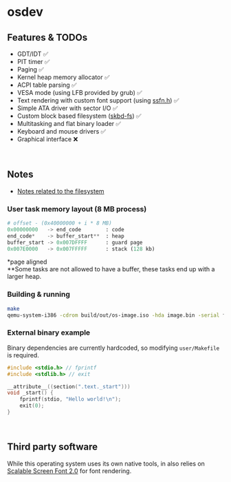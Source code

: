 # osdev

## Features & TODOs
+ GDT/IDT ✅
+ PIT timer ✅
+ Paging ✅
+ Kernel heap memory allocator ✅
+ ACPI table parsing ✅
+ VESA mode (using LFB provided by grub) ✅
+ Text rendering with custom font support (using [ssfn.h](https://gitlab.com/bztsrc/scalable-font2/-/blob/master/ssfn.h?ref_type=heads)) ✅
+ Simple ATA driver with sector I/O ✅
+ Custom block based filesystem ([skbd-fs](https://github.com/dtxc/skbd-fs)) ✅
+ Multitasking and flat binary loader ✅
+ Keyboard and mouse drivers ✅
+ Graphical interface :x:

<br>

## Notes
+ [Notes related to the filesystem](https://github.com/dtxc/skbd-fs)

### User task memory layout (8 MB process)
```py
# offset - (0x40000000 + i * 8 MB)
0x00000000   -> end_code        : code
end_code*    -> buffer_start**  : heap
buffer_start -> 0x007DFFFF      : guard page
0x007E0000   -> 0x007FFFFF      : stack (128 kb)
```

*page aligned
<br>
**Some tasks are not allowed to have a buffer, these tasks end up with a larger heap.

### Building & running
```sh
make
qemu-system-i386 -cdrom build/out/os-image.iso -hda image.bin -serial file:serial.log
```

### External binary example
Binary dependencies are currently hardcoded, so modifying `user/Makefile` is required.

```c
#include <stdio.h> // fprintf
#include <stdlib.h> // exit

__attribute__((section(".text._start")))
void _start() {
    fprintf(stdio, "Hello world!\n");
    exit(0);
}
```

<br>

## Third party software
While this operating system uses its own native tools, in also relies on [Scalable Screen Font 2.0](https://gitlab.com/bztsrc/scalable-font2/-/tree/master?ref_type=heads) for font rendering.
